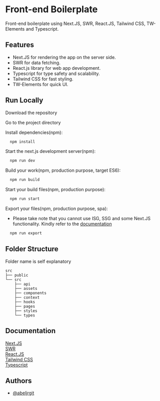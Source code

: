 # Front-end Boilerplate

Front-end boilerplate using Next.JS, SWR, React.JS, Tailwind CSS, TW-Elements and Typescript.

## Features

- Next.JS for rendering the app on the server side.
- SWR for data fetching.
- React.js library for web app development.
- Typescript for type safety and scalability.
- Tailwind CSS for fast styling.
- TW-Elements for quick UI.

## Run Locally

Download the repository

Go to the project directory

Install dependencies(npm):

```bash
  npm install
```

Start the next.js development server(npm):

```bash
  npm run dev
```

Build your work(npm, production purpose, target ES6):

```bash
  npm run build
```

Start your build files(npm, production purpose):

```bash
  npm run start
```

Export your files(npm, production purpose, spa):

- Please take note that you cannot use ISG, SSG and some Next.JS functionality. Kindly refer to the [documentation](https://nextjs.org/docs/advanced-features/static-html-export)

```bash
  npm run export
```

## Folder Structure

Folder name is self explanatory

    src
    ├── public
    └── src
        ├── api
        ├── assets
        ├── components
        ├── context
        ├── hooks
        ├── pages
        ├── styles
        └── types

## Documentation

[Next.JS](https://nextjs.org/docs/getting-started)  
[SWR](https://swr.vercel.app/docs/getting-started)  
[React.JS](https://reactjs.org/docs/getting-started.html)  
[Tailwind CSS](https://tailwindcss.com/docs/)  
[Typescript](https://www.typescriptlang.org/docs/)

## Authors

- [@abeljrgit](https://github.com/abeljrgit)
